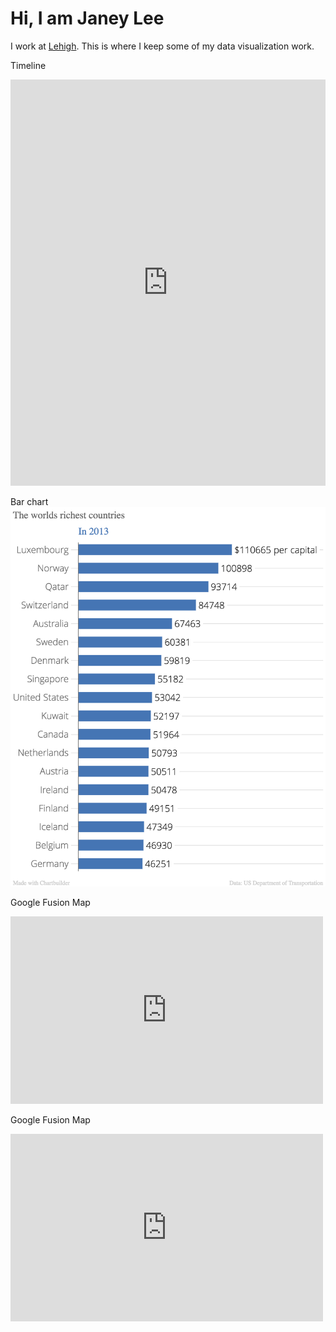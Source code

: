 # Hi, I am Janey Lee
I work at [Lehigh](http:www1.lehigh.edu/insidelehigh). This is where I keep some of my data visualization work. 

Timeline
<iframe src='https://cdn.knightlab.com/libs/timeline3/latest/embed/index.html?source=1cAwRYRnGDNhqO8otagQ22A4Y03JexuY_CdsJyd3p138&font=Default&lang=en&initial_zoom=2&height=650' width='100%' height='650' webkitallowfullscreen mozallowfullscreen allowfullscreen frameborder='0'></iframe>
                                
Bar chart 
![title](https://github.com/jayeonlee/data-visualization/blob/master/The%20World's%20Richest%20Countries.png?raw=true)

Google Fusion Map

<iframe width="500" height="300" scrolling="no" frameborder="no" src="https://fusiontables.google.com/embedviz?q=select+col12+from+13IYDcivxGnjxUIBxx42FnxpbX6pvV4mzyVs2sBO9&amp;viz=MAP&amp;h=false&amp;lat=10.902224578468408&amp;lng=-85.43183000000005&amp;t=1&amp;z=11&amp;l=col12&amp;y=2&amp;tmplt=2&amp;hml=TWO_COL_LAT_LNG"></iframe>


Google Fusion Map
<iframe width="500" height="300" scrolling="no" frameborder="no" src="https://fusiontables.google.com/embedviz?q=select+col2+from+18KeGgJBuUr36eWPkcIbfAow998liGL-OGqdh27Tg&amp;viz=MAP&amp;h=false&amp;lat=33.8987806322852&amp;lng=-70.17621916249999&amp;t=1&amp;z=5&amp;l=col2&amp;y=2&amp;tmplt=3&amp;hml=GEOCODABLE"></iframe>
